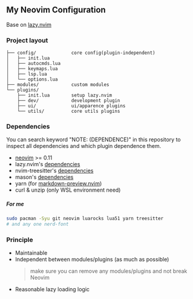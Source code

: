 ## My Neovim Configuration
Base on [lazy.nvim](https://lazy.folke.io/)

### Project layout
```
├── config/             core config(plugin-independent)
│   ├── init.lua
│   ├── autocmds.lua
│   ├── keymaps.lua
│   ├── lsp.lua
│   └── options.lua
├── modules/            custom modules
└── plugins/
    ├── init.lua        setup lazy.nvim
    ├── dev/            development plugin
    ├── ui/             ui/apparence plugins
    └── utils/          core utils plugins
```

### Dependencies
You can search keyword "NOTE: (DEPENDENCE)" in this repository to inspect all dependencies and which
plugin dependence them.

- [neovim](https://neovim.io/) >= 0.11
- lazy.nvim's [dependencies](https://lazy.folke.io/#%EF%B8%8F-requirements)
- nvim-treesitter's [dependencies](https://github.com/nvim-treesitter/nvim-treesitter?tab=readme-ov-file#requirements)
- mason's [dependencies](https://github.com/mason-org/mason.nvim?tab=readme-ov-file#requirements)
- yarn (for [markdown-preview.nvim](https://github.com/iamcco/markdown-preview.nvim?tab=readme-ov-file#installation--usage))
- curl & unzip (only WSL environment need)

##### For me
```zsh
sudo pacman -Syu git neovim luarocks lua51 yarn treesitter
# and any one nerd-font
```

### Principle
- Maintainable
- Independent between modules/plugins (as much as possible)
  > make sure you can remove any modules/plugins and not break Neovim
- Reasonable lazy loading logic
